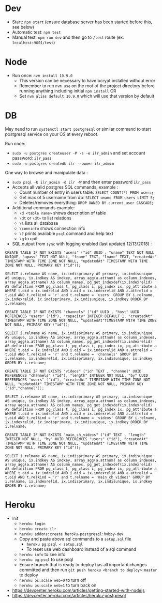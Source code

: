 # Dev

+ Start: `npm start` (ensure database server has been started before this, see below)
+ Automatic test: `npm test`
+ Manual test: `npm run dev` and then go to `/test` route (ex: `localhost:9001/test`)

# Node

+ Run once: `nvm install 10.9.0`
    + This version can be necessary to have bcrypt installed without error
    + Remember to run `nvm use` on the root of the project directory before
      running
      anything including initial `npm install` OR
    + Set `nvm alias default 10.9.0` which will use that version by default

# DB

May need to run `systemctl start postgresql` or similar command to start postgresql service on your OS at every reboot.

Run once:

+ `sudo -u postgres createuser -P -s -e ilr_admin` and set account password: `ilr_pass`
+ `sudo -u postgres createdb ilr --owner ilr_admin`

One way to browse and manipulate data :

+ `sudo psql -U ilr_admin -d ilr -W` and then enter password `ilr_pass`
+ Accepts all valid postgres SQL commands, example :
    + Count number of entry in users table: `SELECT COUNT(*) FROM users;`
    + Get max of 5 username from db: `SELECT uname FROM users LIMIT 5;`
    + Deletes/removes everything: `DROP OWNED BY current_user CASCADE;`
+ Additional commands example:
    + `\d <table name>` shows description of table
    + `\dt` or `\dt+` to list relations
    + `\l` lists all database
    + `\conninfo` shows connection info
    + `\?` prints available `psql` command and help text
    + `\q` to quit
+ SQL output from `sync` with logging enabled (last updated 12/13/2018) :


```
CREATE TABLE IF NOT EXISTS "users" ("id" UUID , "uname" TEXT NOT NULL UNIQUE, "upass" TEXT NOT NULL, "fname" TEXT, "lname" TEXT, "createdAt" TIMESTAMP WITH TIME ZONE NOT NULL, "updatedAt" TIMESTAMP WITH TIME ZONE NOT NULL, PRIMARY KEY ("id"));

SELECT i.relname AS name, ix.indisprimary AS primary, ix.indisunique AS unique, ix.indkey AS indkey, array_agg(a.attnum) as column_indexes, array_agg(a.attname) AS column_names, pg_get_indexdef(ix.indexrelid) AS definition FROM pg_class t, pg_class i, pg_index ix, pg_attribute a WHERE t.oid = ix.indrelid AND i.oid = ix.indexrelid AND a.attrelid = t.oid AND t.relkind = 'r' and t.relname = 'users' GROUP BY i.relname, ix.indexrelid, ix.indisprimary, ix.indisunique, ix.indkey ORDER BY i.relname;

CREATE TABLE IF NOT EXISTS "channels" ("id" UUID , "host" UUID REFERENCES "users" ("id"), "capacity" INTEGER DEFAULT 1, "createdAt" TIMESTAMP WITH TIME ZONE NOT NULL, "updatedAt"TIMESTAMP WITH TIME ZONE NOT NULL, PRIMARY KEY ("id"));

SELECT i.relname AS name, ix.indisprimary AS primary, ix.indisunique AS unique, ix.indkey AS indkey, array_agg(a.attnum) as column_indexes, array_agg(a.attname) AS column_names, pg_get_indexdef(ix.indexrelid) AS definition FROM pg_class t, pg_class i, pg_index ix, pg_attribute a WHERE t.oid = ix.indrelid AND i.oid = ix.indexrelid AND a.attrelid = t.oid AND t.relkind = 'r' and t.relname = 'channels' GROUP BY i.relname, ix.indexrelid, ix.indisprimary, ix.indisunique, ix.indkey ORDER BY i.relname;

CREATE TABLE IF NOT EXISTS "videos" ("id" TEXT , "channel" UUID  REFERENCES "channels" ("id"), "length" INTEGER NOT NULL, "by" UUID REFERENCES "users" ("id"), "createdAt" TIMESTAMP WITH TIME ZONE NOT NULL, "updatedAt" TIMESTAMP WITH TIME ZONE NOT NULL, PRIMARY KEY ("id","channel"));

SELECT i.relname AS name, ix.indisprimary AS primary, ix.indisunique AS unique, ix.indkey AS indkey, array_agg(a.attnum) as column_indexes, array_agg(a.attname) AS column_names, pg_get_indexdef(ix.indexrelid) AS definition FROM pg_class t, pg_class i, pg_index ix, pg_attribute a WHERE t.oid = ix.indrelid AND i.oid = ix.indexrelid AND a.attrelid = t.oid AND t.relkind = 'r' and t.relname = 'videos' GROUP BY i.relname, ix.indexrelid, ix.indisprimary, ix.indisunique, ix.indkey ORDER BY i.relname;

CREATE TABLE IF NOT EXISTS "main_ch_videos" ("id" TEXT , "length" INTEGER NOT NULL, "by" UUID REFERENCES "users" ("id"), "createdAt" TIMESTAMP WITH TIME ZONE NOT NULL, "updatedAt" TIMESTAMP WITH TIME ZONE NOT NULL, PRIMARY KEY ("id"));

SELECT i.relname AS name, ix.indisprimary AS primary, ix.indisunique AS unique, ix.indkey AS indkey, array_agg(a.attnum) as column_indexes, array_agg(a.attname) AS column_names, pg_get_indexdef(ix.indexrelid) AS definition FROM pg_class t, pg_class i, pg_index ix, pg_attribute a WHERE t.oid = ix.indrelid AND i.oid = ix.indexrelid AND a.attrelid = t.oid AND t.relkind = 'r' and t.relname = 'main_ch_videos' GROUP BY i.relname, ix.indexrelid, ix.indisprimary, ix.indisunique, ix.indkey ORDER BY i.relname;
```

# Heroku

+ Init
    + `heroku login`
    + `heroku create ilr`
    + `heroku addons:create heroku-postgresql:hobby-dev`
    + Copy and paste above sql commands to a `setup.sql` file
        + `heroku pg:psql < setup.sql`
        + To reset use web dashboard instead of a sql command
    + `heroku info` to see info
    + `heroku pg:psql` to use psql
    + Ensure branch that is ready to deploy has all important changes committed and then
      run `git push heroku <branch to deploy>:master` to deploy
    + `heroku ps:scale web=0` to turn off
    + `heroku ps:scale web=1` to turn back on
+ <https://devcenter.heroku.com/articles/getting-started-with-nodejs>
+ <https://devcenter.heroku.com/articles/heroku-postgresql>